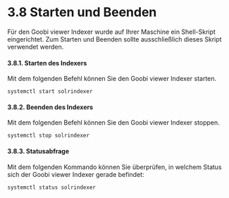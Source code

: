 # 3.8 Starten und Beenden

Für den Goobi viewer Indexer wurde auf Ihrer Maschine ein Shell-Skript eingerichtet. Zum Starten und Beenden sollte ausschließlich dieses Skript verwendet werden.

#### 3.8.1. Starten des Indexers <a id="H3.6.1.StartendesIndexers"></a>

Mit dem folgenden Befehl können Sie den Goobi viewer Indexer starten.

```text
systemctl start solrindexer
```

#### 3.8.2. Beenden des Indexers <a id="H3.6.2.BeendendesIndexers"></a>

Mit dem folgenden Befehl können Sie den Goobi viewer Indexer stoppen.

```text
systemctl stop solrindexer
```

#### 3.8.3. Statusabfrage <a id="H3.6.3.Statusabfrage"></a>

Mit dem folgenden Kommando können Sie überprüfen, in welchem Status sich der Goobi viewer Indexer gerade befindet:

```text
systemctl status solrindexer
```



